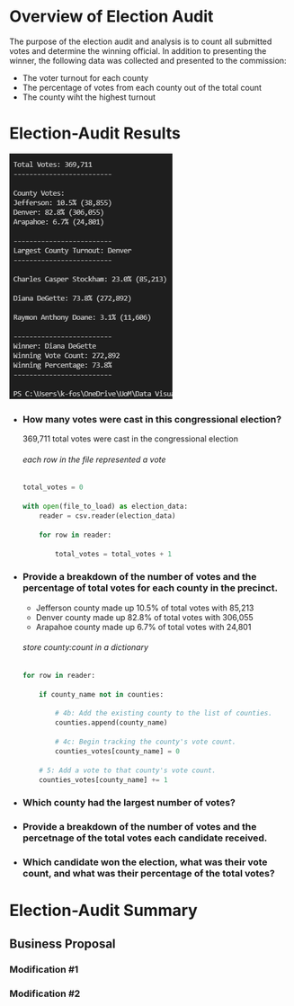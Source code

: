 # Overview of Election Audit
The purpose of the election audit and analysis is to count all submitted votes and determine the winning official.  In addition to presenting the winner, the following data was collected and presented to the commission:

- The voter turnout for each county
- The percentage of votes from each county out of the total count
- The county wiht the highest turnout

# Election-Audit Results

![Results](Resources/analysis-terminal.png)

- ### How many votes were cast in this congressional election?

    369,711 total votes were cast in the congressional election

    ###### each row in the file represented a vote
    
    ```python
    total_votes = 0

    with open(file_to_load) as election_data:
        reader = csv.reader(election_data)

        for row in reader:

            total_votes = total_votes + 1
    ```

- ### Provide a breakdown of the number of votes and the percentage of total votes for each county in the precinct.

    - Jefferson county made up 10.5% of total votes with 85,213
    - Denver county made up 82.8% of total votes with 306,055
    - Arapahoe county made up 6.7% of total votes with 24,801  
  
  
    ###### store county:count in a dictionary

    ```python
    for row in reader:
        
        if county_name not in counties:

            # 4b: Add the existing county to the list of counties.
            counties.append(county_name)

            # 4c: Begin tracking the county's vote count.
            counties_votes[county_name] = 0

        # 5: Add a vote to that county's vote count.
        counties_votes[county_name] += 1    
    ```

- ### Which county had the largest number of votes?

- ### Provide a breakdown of the number of votes and the percetnage of the total votes each candidate received.

- ### Which candidate won the election, what was their vote count, and what was their percentage of the total votes?


# Election-Audit Summary

## Business Proposal

### Modification #1

### Modification #2